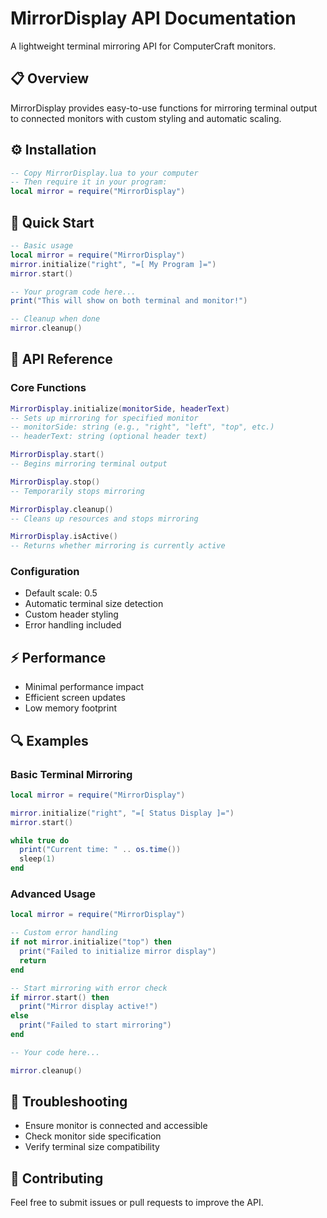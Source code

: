 # MirrorDisplay API Documentation
A lightweight terminal mirroring API for ComputerCraft monitors.

## 📋 Overview
MirrorDisplay provides easy-to-use functions for mirroring terminal output to connected monitors with custom styling and automatic scaling.

## ⚙️ Installation
```lua
-- Copy MirrorDisplay.lua to your computer
-- Then require it in your program:
local mirror = require("MirrorDisplay")
```

## 🚀 Quick Start
```lua
-- Basic usage
local mirror = require("MirrorDisplay")
mirror.initialize("right", "=[ My Program ]=")
mirror.start()

-- Your program code here...
print("This will show on both terminal and monitor!")

-- Cleanup when done
mirror.cleanup()
```

## 📖 API Reference

### Core Functions
```lua
MirrorDisplay.initialize(monitorSide, headerText)
-- Sets up mirroring for specified monitor
-- monitorSide: string (e.g., "right", "left", "top", etc.)
-- headerText: string (optional header text)

MirrorDisplay.start()
-- Begins mirroring terminal output

MirrorDisplay.stop()
-- Temporarily stops mirroring

MirrorDisplay.cleanup()
-- Cleans up resources and stops mirroring

MirrorDisplay.isActive()
-- Returns whether mirroring is currently active
```

### Configuration
- Default scale: 0.5
- Automatic terminal size detection
- Custom header styling
- Error handling included

## ⚡ Performance
- Minimal performance impact
- Efficient screen updates
- Low memory footprint

## 🔍 Examples

### Basic Terminal Mirroring
```lua
local mirror = require("MirrorDisplay")

mirror.initialize("right", "=[ Status Display ]=")
mirror.start()

while true do
  print("Current time: " .. os.time())
  sleep(1)
end
```

### Advanced Usage
```lua
local mirror = require("MirrorDisplay")

-- Custom error handling
if not mirror.initialize("top") then
  print("Failed to initialize mirror display")
  return
end

-- Start mirroring with error check
if mirror.start() then
  print("Mirror display active!")
else
  print("Failed to start mirroring")
end

-- Your code here...

mirror.cleanup()
```

## 🐛 Troubleshooting
- Ensure monitor is connected and accessible
- Check monitor side specification
- Verify terminal size compatibility

## 🤝 Contributing
Feel free to submit issues or pull requests to improve the API.
